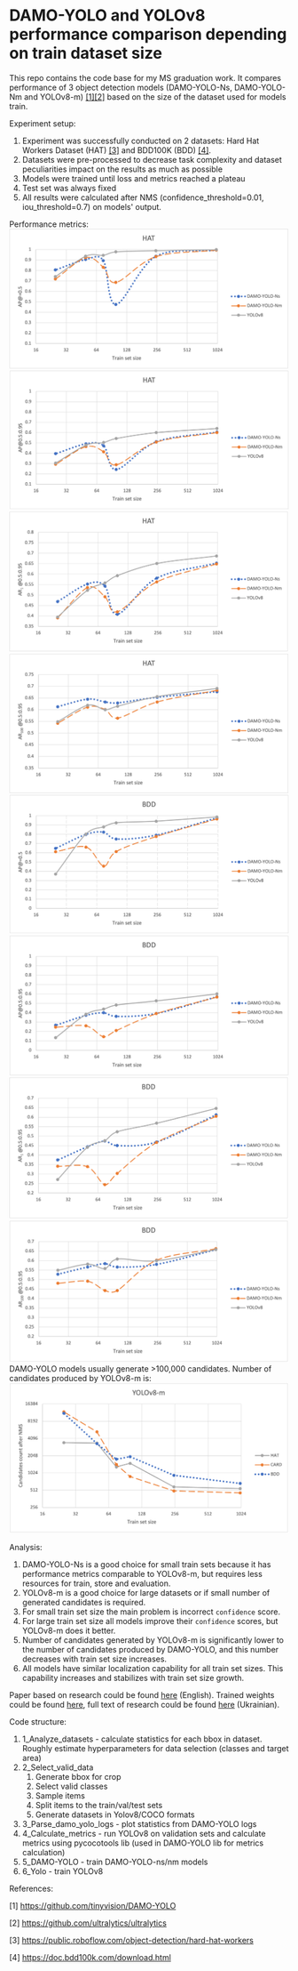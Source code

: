 # DAMO-YOLO and YOLOv8 performance comparison depending on train dataset size
This repo contains the code base for my MS graduation work.
It compares performance of 3 object detection models (DAMO-YOLO-Ns, DAMO-YOLO-Nm and YOLOv8-m) [[1]](#1)[[2]](#2) 
based on the size of the dataset used for models train.

Experiment setup:
1. Experiment was successfully conducted on 2 datasets: Hard Hat Workers Dataset (HAT) [[3]](#3) 
and BDD100K (BDD) [[4]](#4).
2. Datasets were pre-processed to decrease task complexity and dataset peculiarities impact on the results
as much as possible
3. Models were trained until loss and metrics reached a plateau
4. Test set was always fixed
5. All results were calculated after NMS (confidence_threshold=0.01, iou_threshold=0.7) on models' output.

Performance metrics:
<img src='./images/hat_ap_50.png'>
<img src='./images/hat_ap_50-95.png'>
<img src='./images/hat_ar1_50-95.png'>
<img src='./images/hat_ar100_50-95.png'>
<img src='./images/bdd_ap_50.png'>
<img src='./images/bdd_ap_50-95.png'>
<img src='./images/bdd_ar1_50-95.png'>
<img src='./images/bdd_ar100_50-95.png'>
DAMO-YOLO models usually generate >100,000 candidates.
Number of candidates produced by YOLOv8-m is:
<img src='./images/yolov8-m_candidates.png'>

Analysis:
1. DAMO-YOLO-Ns is a good choice for small train sets because it has
   performance metrics comparable to YOLOv8-m, but requires less resources for train, store and evaluation.
2. YOLOv8-m is a good choice for large datasets or if small number of generated candidates is required.
3. For small train set size the main problem is incorrect `confidence` score.
4. For large train set size all models improve their `confidence` scores,
   but YOLOv8-m does it better.
5. Number of candidates generated by YOLOv8-m is significantly lower 
to the number of candidates produced by DAMO-YOLO, 
and this number decreases with train set size increases.
6. All models have similar localization capability for all train set sizes.
    This capability increases and stabilizes with train set size growth.

Paper based on research could be found <a href='https://drive.google.com/file/d/1g2iH_nLnyy3_m2XY_M_P_c3TgAz-ePv1/view?usp=sharing'>here</a> (English).
Trained weights could be found <a href='https://drive.google.com/file/d/1cGe7GfJ5Hwnv7__ET6LcDBQZI7_aNydY/view?usp=sharing'>here</a>, 
full text of research could be found <a href='https://drive.google.com/file/d/1kgWetNBR6Jpmgtvk6T27keDmlbZ1-vLw/view?usp=sharing'>here</a> (Ukrainian).

Code structure:
1. 1_Analyze_datasets - calculate statistics for each bbox in dataset. 
Roughly estimate hyperparameters for data selection (classes and target area)
2. 2_Select_valid_data
   1. Generate bbox for crop
   2. Select valid classes
   3. Sample items
   4. Split items to the train/val/test sets
   5. Generate datasets in Yolov8/COCO formats
3. 3_Parse_damo_yolo_logs - plot statistics from DAMO-YOLO logs
4. 4_Calculate_metrics - run YOLOv8 on validation sets 
and calculate metrics using pycocotools lib (used in DAMO-YOLO lib for metrics calculation)
5. 5_DAMO-YOLO - train DAMO-YOLO-ns/nm models
6. 6_Yolo - train YOLOv8


References:

<a id="1">[1]</a> https://github.com/tinyvision/DAMO-YOLO

<a id="2">[2]</a>  https://github.com/ultralytics/ultralytics

<a id="3">[3]</a>  https://public.roboflow.com/object-detection/hard-hat-workers

<a id="4">[4]</a>  https://doc.bdd100k.com/download.html
